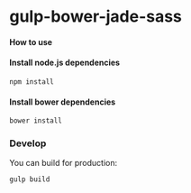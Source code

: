 gulp-bower-jade-sass
===================

#### How to use

#### **Install node.js dependencies**
```
npm install
```

#### **Install bower dependencies**
```
bower install
```

### **Develop**
You can build for production:
```
gulp build
```